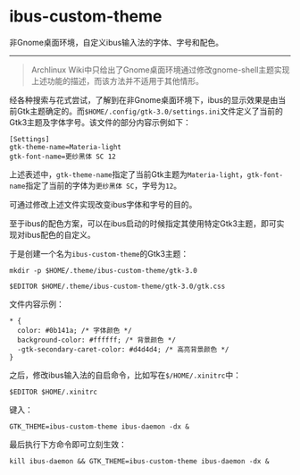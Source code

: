 # ibus-custom-theme
非Gnome桌面环境，自定义ibus输入法的字体、字号和配色。

---

> Archlinux Wiki中只给出了Gnome桌面环境通过修改gnome-shell主题实现上述功能的描述，而该方法并不适用于其他情形。

经各种搜索与花式尝试，了解到在非Gnome桌面环境下，ibus的显示效果是由当前Gtk主题确定的。而`$HOME/.config/gtk-3.0/settings.ini`文件定义了当前的Gtk3主题及字体字号。该文件的部分内容示例如下：

```
[Settings]
gtk-theme-name=Materia-light
gtk-font-name=更纱黑体 SC 12
```

上述表述中，`gtk-theme-name`指定了当前Gtk主题为`Materia-light`，`gtk-font-name`指定了当前的字体为`更纱黑体 SC`，字号为`12`。

可通过修改上述文件实现改变ibus字体和字号的目的。

至于ibus的配色方案，可以在ibus启动的时候指定其使用特定Gtk3主题，即可实现对ibus配色的自定义。

于是创建一个名为`ibus-custom-theme`的Gtk3主题：

`mkdir -p $HOME/.theme/ibus-custom-theme/gtk-3.0`

`$EDITOR $HOME/.theme/ibus-custom-theme/gtk-3.0/gtk.css`

文件内容示例：

```
* {
  color: #0b141a; /* 字体颜色 */
  background-color: #ffffff; /* 背景颜色 */
  -gtk-secondary-caret-color: #d4d4d4; /* 高亮背景颜色 */
}
```


之后，修改ibus输入法的自启命令，比如写在`$/HOME/.xinitrc`中：

`$EDITOR $HOME/.xinitrc`

键入：

```
GTK_THEME=ibus-custom-theme ibus-daemon -dx &
```

最后执行下方命令即可立刻生效：

`kill ibus-daemon && GTK_THEME=ibus-custom-theme ibus-daemon -dx &`
